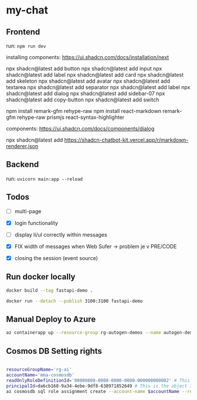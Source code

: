 # my-chat

## Frontend

run: `npm run dev`

installing components:
https://ui.shadcn.com/docs/installation/next

npx shadcn@latest add button
npx shadcn@latest add input
npx shadcn@latest add label
npx shadcn@latest add card
npx shadcn@latest add skeleton
npx shadcn@latest add avatar
npx shadcn@latest add textarea
npx shadcn@latest add separator
npx shadcn@latest add label 
npx shadcn@latest add dialog
npx shadcn@latest add sidebar-07
npx shadcn@latest add copy-button
npx shadcn@latest add switch


npm install remark-gfm rehype-raw
npm install react-markdown remark-gfm rehype-raw prismjs react-syntax-highlighter

components:
https://ui.shadcn.com/docs/components/dialog


npx shadcn@latest add https://shadcn-chatbot-kit.vercel.app/r/markdown-renderer.json

## Backend

run: `uvicorn main:app --reload`


## Todos

- [ ] multi-page
- [x] login functionality
- [ ] display li/ul correctly within messages
- [x] FIX width of messages when Web Sufer -> problem je v PRE/CODE
- [x] closing the session (event source)


## Run docker locally

```bash
docker build --tag fastapi-demo .
```

```bash 
docker run --detach --publish 3100:3100 fastapi-demo
```


## Manual Deploy to Azure


```bash
az containerapp up --resource-group rg-autogen-demos --name autogen-demo-be2  --ingress external --target-port 3100 --source . --env-vars "AZURE_OPENAI_ENDPOINT=https://aoai-eastus-mma-cdn.openai.azure.com/" "POOL_MANAGEMENT_ENDPOINT=https://swedencentral.dynamicsessions.io/subscriptions/de281c5e-5d60-4fc1-b905-c91caf45e624/resourceGroups/rg-dream-team/sessionPools/sessionpool"

```

<!-- manged identity
autogen-demo-mi

```bash
az containerapp up --resource-group rg-autogen-demos --name autogen-demo-be --ingress external --target-port 3100 --source . --assign-identity autogen-demo-mi
``` -->


## Cosmos DB Setting rights

```bash

resourceGroupName='rg-ai'
accountName='mma-cosmosdb'
readOnlyRoleDefinitionId='00000000-0000-0000-0000-000000000002' # This is the ID of the Cosmos DB Built-in Data contributor role definition
principalId=da6cb168-9a34-4ebe-9df8-638971852649 # This is the object ID of the managed identity.
az cosmosdb sql role assignment create --account-name $accountName --resource-group $resourceGroupName --scope "/" --principal-id $principalId --role-definition-id $readOnlyRoleDefinitionId
```